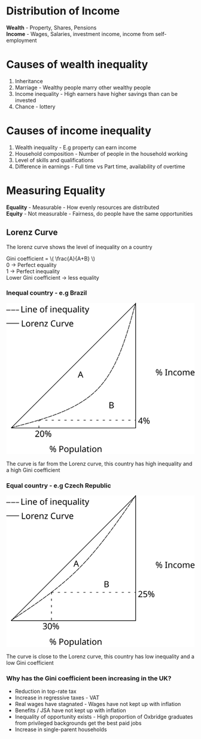 # Distribution of Income #

**Wealth** - Property, Shares, Pensions  
**Income** - Wages, Salaries, investment income, income from self-employment

# Causes of wealth inequality #
1. Inheritance
2. Marriage - Wealthy people marry other wealthy people
3. Income inequality - High earners have higher savings than can be invested
4. Chance - lottery

# Causes of income inequality #
1. Wealth inequality - E.g property can earn income
2. Household composition - Number of people in the household working
3. Level of skills and qualifications
4. Difference in earnings - Full time vs Part time, availability of overtime

# Measuring Equality #

**Equality** - Measurable - How evenly resources are distributed  
**Equity** - Not measurable - Fairness, do people have the same opportunities

## Lorenz Curve ##
The lorenz curve shows the level of inequality on a country

Gini coefficient = \\( \frac{A}{A+B} \\)  
0 -> Perfect equality  
1 -> Perfect inequality  
Lower Gini coefficient -> less equality

### Inequal country - e.g Brazil ###
![Lorenz Curve with high inequality](diagrams/lorenz_curve_inequality.svg#mono-black)

The curve is far from the Lorenz curve, this country has high inequality and a high Gini coefficient

### Equal country - e.g Czech Republic ###
![Lorenz Curve with low inequality](diagrams/lorenz_curve_equality.svg#mono-black)

The curve is close to the Lorenz curve, this country has low inequality and a low Gini coefficient

### Why has the Gini coefficient been increasing in the UK? ###
- Reduction in top-rate tax
- Increase in regressive taxes - VAT
- Real wages have stagnated - Wages have not kept up with inflation
- Benefits / JSA have not kept up with inflation
- Inequality of opportunity exists - High proportion of Oxbridge graduates from privileged backgrounds get the best paid jobs
- Increase in single-parent households
